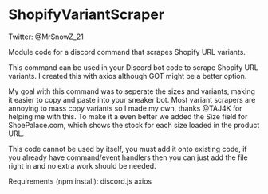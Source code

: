 # ShopifyVariantScraper
Twitter: @MrSnowZ_21

Module code for a discord command that scrapes Shopify URL variants.

This command can be used in your Discord bot code to scrape Shopify URL variants. I created this with axios although GOT might be a better option.

My goal with this command was to seperate the sizes and variants, making it easier to copy and paste into your sneaker bot. Most variant scrapers are annoying to mass copy variants so I made my own, thanks @TAJ4K for helping me with this. To make it a even better we added the Size field for ShoePalace.com, which shows the stock for each size loaded in the product URL.

This code cannot be used by itself, you must add it onto existing code, if you already have command/event handlers then you can just add the file right in and no extra work should be needed.

Requirements (npm install): discord.js axios
